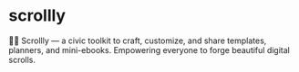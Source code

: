 # scrollly
📜✨ Scrollly — a civic toolkit to craft, customize, and share templates, planners, and mini-ebooks. Empowering everyone to forge beautiful digital scrolls.
